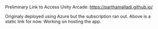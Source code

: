 Preliminary Link to Access Unity Arcade: https://parthamalladi.github.io/


Originaly deployed using Azure but the subscription ran out.
Above is a static link for now. Working on hosting the app.
